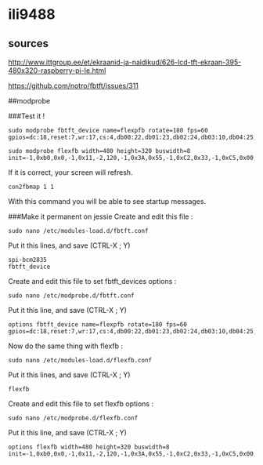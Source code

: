 # ili9488
## sources
http://www.ittgroup.ee/et/ekraanid-ja-naidikud/626-lcd-tft-ekraan-395-480x320-raspberry-pi-le.html

https://github.com/notro/fbtft/issues/311

##modprobe 

###Test it !
```
sudo modprobe fbtft_device name=flexpfb rotate=180 fps=60 gpios=dc:18,reset:7,wr:17,cs:4,db00:22,db01:23,db02:24,db03:10,db04:25,db05:9,db06:11,db07:8

```
```
sudo modprobe flexfb width=480 height=320 buswidth=8 init=-1,0xb0,0x0,-1,0x11,-2,120,-1,0x3A,0x55,-1,0xC2,0x33,-1,0xC5,0x00,0x1E,0x80,-1,0x36,0x28,-1,0xB1,0xB0,-1,0xE0,0x00,0x04,0x0E,0x08,0x17,0x0A,0x40,0x79,0x4D,0x07,0x0E,0x0A,0x1A,0x1D,0x0F,-1,0xE1,0x00,0x1B,0x1F,0x02,0x10,0x05,0x32,0x34,0x43,0x02,0x0A,0x09,0x33,0x37,0x0F,-1,0x11,-1,0x29,-3
```
If it is correct, your screen will refresh.

```
con2fbmap 1 1
```
With this command you will be able to see startup messages.

###Make it permanent on jessie
Create and edit this file :
```
sudo nano /etc/modules-load.d/fbtft.conf
```
Put it this lines, and save (CTRL-X ; Y)
```
spi-bcm2835
fbtft_device
```
Create and edit this file to set fbtft_devices options :
```
sudo nano /etc/modprobe.d/fbtft.conf
```
Put it this line, and save (CTRL-X ; Y)
```
options fbtft_device name=flexpfb rotate=180 fps=60 gpios=dc:18,reset:7,wr:17,cs:4,db00:22,db01:23,db02:24,db03:10,db04:25,db05:9,db06:11,db07:8
```
Now do the same thing with flexfb :
```
sudo nano /etc/modules-load.d/flexfb.conf
```
Put it this lines, and save (CTRL-X ; Y)
```
flexfb
```
Create and edit this file to set flexfb options :
```
sudo nano /etc/modprobe.d/flexfb.conf
```
Put it this line, and save (CTRL-X ; Y)
```
options flexfb width=480 height=320 buswidth=8 init=-1,0xb0,0x0,-1,0x11,-2,120,-1,0x3A,0x55,-1,0xC2,0x33,-1,0xC5,0x00,0x1E,0x80,-1,0x36,0x28,-1,0xB1,0xB0,-1,0xE0,0x00,0x04,0x0E,0x08,0x17,0x0A,0x40,0x79,0x4D,0x07,0x0E,0x0A,0x1A,0x1D,0x0F,-1,0xE1,0x00,0x1B,0x1F,0x02,0x10,0x05,0x32,0x34,0x43,0x02,0x0A,0x09,0x33,0x37,0x0F,-1,0x11,-1,0x29,-3
```
